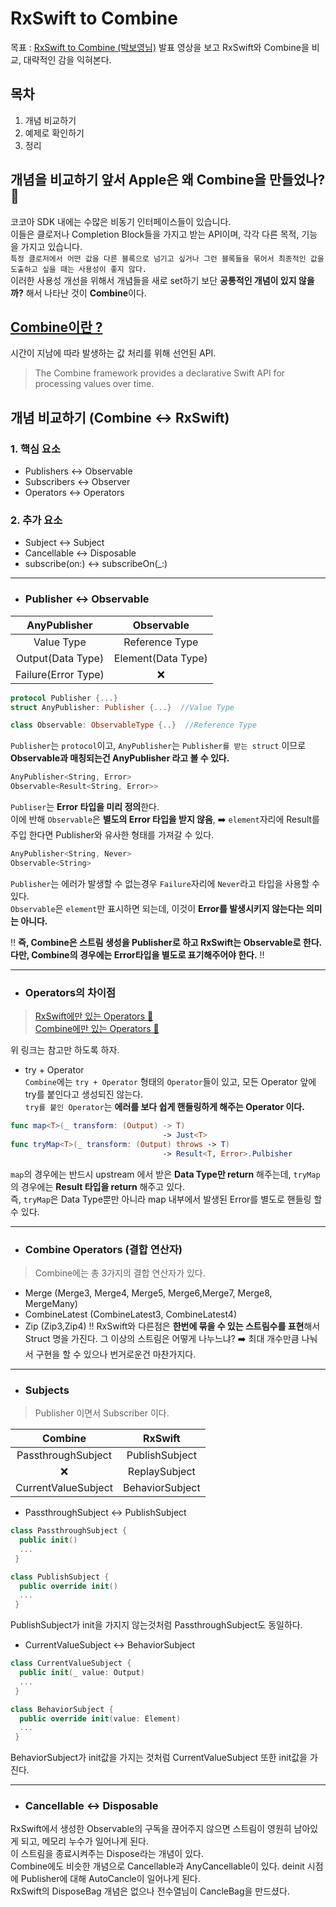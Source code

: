 # RxSwift to Combine 

목표 : [RxSwift to Combine (박보영님)](https://www.youtube.com/watch?v=Y273NDkYBg4) 발표 영상을 보고 RxSwift와 Combine을 비교, 대략적인 감을 익혀본다.

## 목차
1. 개념 비교하기
2. 예제로 확인하기
3. 정리

## 개념을 비교하기 앞서 Apple은 왜 Combine을 만들었나? 🤔
코코아 SDK 내에는 수많은 비동기 인터페이스들이 있습니다.  
이들은 클로저나 Completion Block들을 가지고 받는 API이며, 각각 다른 목적, 기능을 가지고 있습니다.  
`특정 클로저에서 어떤 값을 다른 블록으로 넘기고 싶거나 그런 블록들을 묶어서 최종적인 값을 도출하고 싶을 때는 사용성이 좋지 않다.`  
이러한 사용성 개선을 위해서 개념들을 새로 set하기 보단 **공통적인 개념이 있지 않을까?** 해서 나타난 것이 **Combine**이다.

## [Combine이란 ?](https://developer.apple.com/documentation/combine)
시간이 지남에 따라 발생하는 값 처리를 위해 선언된 API.
> The Combine framework provides a declarative Swift API for processing values over time. 
  
## 개념 비교하기 (Combine ↔️ RxSwift)
 ### 1. 핵심 요소
- Publishers ↔️ Observable
- Subscribers ↔️ Observer
- Operators ↔️ Operators
### 2. 추가 요소
- Subject ↔️ Subject
- Cancellable ↔️ Disposable
- subscribe(on:) ↔️ subscribeOn(_:)
---
- ### Publisher ↔️ Observable
|AnyPublisher|Observable|
|:---:|:---:|
|Value Type|Reference Type|
|Output(Data Type)|Element(Data Type)|
|Failure(Error Type)| ❌ |

```swift 
protocol Publisher {...}
struct AnyPublisher: Publisher {...}  //Value Type

class Observable: ObservableType {..}  //Reference Type
```
`Publisher`는 `protocol`이고, `AnyPublisher`는 `Publisher를 받는 struct` 이므로 **Observable과 매칭되는건 AnyPublisher 라고 볼 수 있다.**

```swift
AnyPublisher<String, Error>     
Observable<Result<String, Error>>
```
`Publiser`는 **Error 타입을 미리 정의**한다.  
이에 반해 `Observable`은 **별도의 Error 타입을 받지 않음**, ➡️ `element`자리에 Result를 주입 한다면 Publisher와 유사한 형태를 가져갈 수 있다.

```swift
AnyPublisher<String, Never>     
Observable<String>
```
`Publisher`는 에러가 발생할 수 없는경우 `Failure`자리에 `Never`라고 타입을 사용할 수 있다.  
`Observable`은 `element`만 표시하면 되는데, 이것이 **Error를 발생시키지 않는다는 의미는 아니다.**

‼️ **즉, Combine은 스트림 생성을 Publisher로 하고 RxSwift는 Observable로 한다.  
다만, Combine의 경우에는 Error타입을 별도로 표기해주어야 한다.** ‼️

---
- ### Operators의 차이점
> [RxSwift에만 있는 Operators 👀](https://youtu.be/Y273NDkYBg4?t=552)  
[Combine에만 있는 Operators 👀](https://youtu.be/Y273NDkYBg4?t=553)  

위 링크는 참고만 하도록 하자.
- try + Operator  
`Combine`에는 `try + Operator` 형태의 `Operator`들이 있고, 모든 Operator 앞에 try를 붙인다고 생성되진 않는다.  
`try를 붙인 Operator`는 **에러를 보다 쉽게 핸들링하게 해주는 Operator 이다.** 
```swift
func map<T>(_ transform: (Output) -> T)
                                  -> Just<T>
func tryMap<T>(_ transform: (Output) throws -> T)
                                  -> Result<T, Error>.Pulbisher
```
`map`의 경우에는 반드시 upstream 에서 받은 **Data Type만 return** 해주는데, `tryMap`의 경우에는 **Result 타입을 return** 해주고 있다.  
즉, `tryMap`은 Data Type뿐만 아니라 map 내부에서 발생된 Error를 별도로 핸들링 할 수 있다.  

---
- ### Combine Operators (결합 연산자)
> Combine에는 총 3가지의 결합 연산자가 있다.
 - Merge (Merge3, Merge4, Merge5, Merge6,Merge7, Merge8, MergeMany)
 - CombineLatest (CombineLatest3, CombineLatest4)
 - Zip (Zip3,Zip4)
‼️ RxSwift와 다른점은 **한번에 묶을 수 있는 스트림수를 표현**해서 Struct 명을 가진다.
그 이상의 스트림은 어떻게 나누느냐? ➡️ 최대 개수만큼 나눠서 구현을 할 수 있으나 번거로운건 마찬가지다.  

---
- ### Subjects
> Publisher 이면서 Subscriber 이다.

|Combine|RxSwift|
|:---:|:---:|
|PassthroughSubject|PublishSubject|
|❌ |ReplaySubject|
|CurrentValueSubject|BehaviorSubject|

- PassthroughSubject ↔️ PublishSubject 
```swift 
class PassthroughSubject {
  public init()
  ...
 }

class PublishSubject {
  public override init()
  ...
 }
```
PublishSubject가 init을 가지지 않는것처럼 PassthroughSubject도 동일하다.

- CurrentValueSubject ↔️ BehaviorSubject 
```swift 
class CurrentValueSubject {
  public init(_ value: Output)
  ...
 }

class BehaviorSubject {
  public override init(value: Element)
  ...
 }
```
BehaviorSubject가 init값을 가지는 것처럼 CurrentValueSubject 또한 init값을 가진다.  

---
- ### Cancellable ↔️ Disposable  
RxSwift에서 생성한 Observable의 구독을 끊어주지 않으면 스트림이 영원히 남아있게 되고, 메모리 누수가 일어나게 된다.  
이 스트림을 종료시켜주는 Dispose라는 개념이 있다.  
Combine에도 비슷한 개념으로 Cancellable과 AnyCancellable이 있다. deinit 시점에 Publisher에 대해 AutoCancle이 일어나게 된다.  
RxSwift의 DisposeBag 개념은 없으나 전수열님이 CancleBag을 만드셨다.
